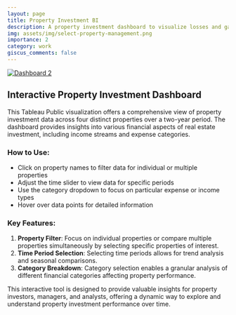 ```yaml
---
layout: page
title: Property Investment BI
description: A property investment dashboard to visualize losses and gains across properties
img: assets/img/select-property-management.png
importance: 2
category: work
giscus_comments: false
---
```


<!-- Property Investment Tableau Public Visualization -->
<div class="row justify-content-center">
    <div class="col-12 mt-3 mt-md-0">
        <div class="tableau-container">
            <div class='tableauPlaceholder' id='viz1724290948396' style='position: relative'>
                <noscript>
                    <a href='#'><img alt='Dashboard 2 ' src='https://public.tableau.com/static/images/Pr/PropertyInvestmentBI/Dashboard2/1_rss.png' style='border: none' /></a>
                </noscript>
                <object class='tableauViz' style='display:none;'>
                    <param name='host_url' value='https%3A%2F%2Fpublic.tableau.com%2F' />
                    <param name='embed_code_version' value='3' />
                    <param name='site_root' value='' />
                    <param name='name' value='PropertyInvestmentBI/Dashboard2' />
                    <param name='tabs' value='no' />
                    <param name='toolbar' value='yes' />
                    <param name='static_image' value='https://public.tableau.com/static/images/Pr/PropertyInvestmentBI/Dashboard2/1.png' />
                    <param name='animate_transition' value='yes' />
                    <param name='display_static_image' value='yes' />
                    <param name='display_spinner' value='yes' />
                    <param name='display_overlay' value='yes' />
                    <param name='display_count' value='yes' />
                    <param name='language' value='en-US' />
                </object>
            </div>
        </div>
    </div>
</div>

<h2>Interactive Property Investment Dashboard</h2>

<p>This Tableau Public visualization offers a comprehensive view of property investment data across four distinct properties over a two-year period. The dashboard provides insights into various financial aspects of real estate investment, including income streams and expense categories.</p>

<h3>How to Use:</h3>

<ul>
  <li>Click on property names to filter data for individual or multiple properties</li>
  <li>Adjust the time slider to view data for specific periods</li>
  <li>Use the category dropdown to focus on particular expense or income types</li>
  <li>Hover over data points for detailed information</li>
</ul>

<h3>Key Features:</h3>

<ol>
  <li><strong>Property Filter</strong>: Focus on individual properties or compare multiple properties simultaneously by selecting specific properties of interest.</li>

  <li><strong>Time Period Selection</strong>: Selecting time periods allows for trend analysis and seasonal comparisons.</li>
   
  <li><strong>Category Breakdown</strong>: Category selection enables a granular analysis of different financial categories affecting property performance.</li>
</ol>


<p>This interactive tool is designed to provide valuable insights for property investors, managers, and analysts, offering a dynamic way to explore and understand property investment performance over time.</p>

<style>
    .tableau-container {
        width: 100%;
        max-width: 100%;
        margin: 0 auto;
        overflow: hidden;
    }
</style>

<script type='text/javascript'>
    function resizeViz() {
        var divElement = document.getElementById('viz1724290948396');
        var vizElement = divElement.getElementsByTagName('object')[0];
        var containerWidth = divElement.offsetWidth;
        var aspectRatio = 795 / 1366; // Original height / width

        vizElement.style.width = '100%';
        vizElement.style.height = (containerWidth * aspectRatio) + 'px';
        
        if (containerWidth < 500) {
            vizElement.style.height = (containerWidth * 1.5) + 'px'; // Adjusted for very small screens
        }
    }

    var scriptElement = document.createElement('script');
    scriptElement.src = 'https://public.tableau.com/javascripts/api/viz_v1.js';
    scriptElement.onload = function() {
        resizeViz();
        window.addEventListener('resize', resizeViz);
    };
    var divElement = document.getElementById('viz1724290948396');
    divElement.parentNode.insertBefore(scriptElement, divElement);
</script>
